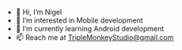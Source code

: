 - 👋 Hi, I’m Nigel
- 👀 I’m interested in Mobile development
- 🌱 I’m currently learning Android development
- 📫 Reach me at TripleMonkeyStudio@gmail.com

<!---
NigelKrajewski/NigelKrajewski is a ✨ special ✨ repository because its `README.md` (this file) appears on your GitHub profile.
You can click the Preview link to take a look at your changes.
--->
